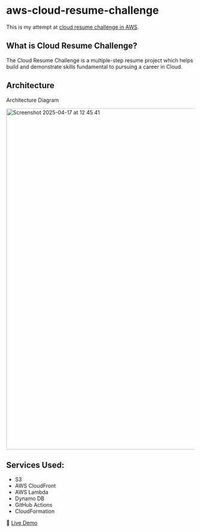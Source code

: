 # aws-cloud-resume-challenge

This is my attempt at [cloud resume challenge in AWS](https://cloudresumechallenge.dev/docs/the-challenge/aws/). 

## What is Cloud Resume Challenge?

The Cloud Resume Challenge is a multiple-step resume project which helps build and demonstrate skills fundamental to pursuing a career in Cloud. 

## Architecture

Architecture Diagram

<img width="911" alt="Screenshot 2025-04-17 at 12 45 41" src="https://github.com/user-attachments/assets/317f203a-7363-47bc-87e0-085102676d8f" />


## Services Used:

- S3
- AWS CloudFront
- AWS Lambda
- Dynamo DB
- GitHub Actions
- CloudFormation

🔗 [Live Demo](https://d1w8gut4cnhfyw.cloudfront.net) 
